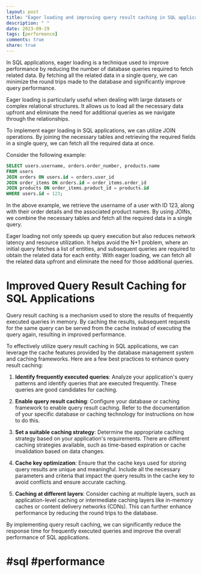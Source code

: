 ```yaml
---
layout: post
title: "Eager loading and improving query result caching in SQL applications"
description: " "
date: 2023-09-29
tags: [performance]
comments: true
share: true
---
```


In SQL applications, eager loading is a technique used to improve performance by reducing the number of database queries required to fetch related data. By fetching all the related data in a single query, we can minimize the round trips made to the database and significantly improve query performance.

Eager loading is particularly useful when dealing with large datasets or complex relational structures. It allows us to load all the necessary data upfront and eliminate the need for additional queries as we navigate through the relationships.

To implement eager loading in SQL applications, we can utilize JOIN operations. By joining the necessary tables and retrieving the required fields in a single query, we can fetch all the required data at once.

Consider the following example:

```sql
SELECT users.username, orders.order_number, products.name
FROM users
JOIN orders ON users.id = orders.user_id
JOIN order_items ON orders.id = order_items.order_id
JOIN products ON order_items.product_id = products.id
WHERE users.id = 123;
```

In the above example, we retrieve the username of a user with ID 123, along with their order details and the associated product names. By using JOINs, we combine the necessary tables and fetch all the required data in a single query.

Eager loading not only speeds up query execution but also reduces network latency and resource utilization. It helps avoid the N+1 problem, where an initial query fetches a list of entities, and subsequent queries are required to obtain the related data for each entity. With eager loading, we can fetch all the related data upfront and eliminate the need for those additional queries.

# Improved Query Result Caching for SQL Applications

Query result caching is a mechanism used to store the results of frequently executed queries in memory. By caching the results, subsequent requests for the same query can be served from the cache instead of executing the query again, resulting in improved performance.

To effectively utilize query result caching in SQL applications, we can leverage the cache features provided by the database management system and caching frameworks. Here are a few best practices to enhance query result caching:

1. **Identify frequently executed queries**: Analyze your application's query patterns and identify queries that are executed frequently. These queries are good candidates for caching.

2. **Enable query result caching**: Configure your database or caching framework to enable query result caching. Refer to the documentation of your specific database or caching technology for instructions on how to do this.

3. **Set a suitable caching strategy**: Determine the appropriate caching strategy based on your application's requirements. There are different caching strategies available, such as time-based expiration or cache invalidation based on data changes.

4. **Cache key optimization**: Ensure that the cache keys used for storing query results are unique and meaningful. Include all the necessary parameters and criteria that impact the query results in the cache key to avoid conflicts and ensure accurate caching.

5. **Caching at different layers**: Consider caching at multiple layers, such as application-level caching or intermediate caching layers like in-memory caches or content delivery networks (CDNs). This can further enhance performance by reducing the round trips to the database.

By implementing query result caching, we can significantly reduce the response time for frequently executed queries and improve the overall performance of SQL applications.

# #sql #performance